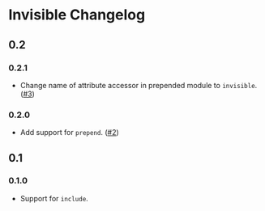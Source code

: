 # Invisible Changelog

## 0.2

### 0.2.1

* Change name of attribute accessor in prepended module to `invisible`.
  ([#3](https://github.com/shioyama/invisible/pull/3))

### 0.2.0

* Add support for `prepend`.  ([#2](https://github.com/shioyama/invisible/pull/2))

## 0.1

### 0.1.0

* Support for `include`.
